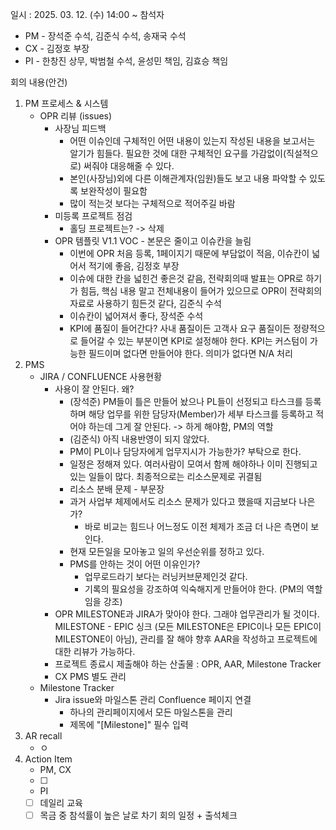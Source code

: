 일시 : 2025. 03. 12. (수) 14:00 ~ 
참석자
- PM - 장석준 수석, 김준식 수석, 송재국 수석
- CX - 김정호 부장
- PI - 한창진 상무, 박범철 수석, 윤성민 책임, 김효승 책임

회의 내용(안건)
1. PM 프로세스 & 시스템
	- OPR 리뷰 (issues)
		- 사장님 피드백
			- 어떤 이슈인데 구체적인 어떤 내용이 있는지 작성된 내용을 보고서는 알기가 힘들다. 필요한 것에 대한 구체적인 요구를 가감없이(직설적으로) 써줘야 대응해줄 수 있다. 
			- 본인(사장님)외에 다른 이해관계자(임원)들도 보고 내용 파악할 수 있도록 보완작성이 필요함
			- 많이 적는것 보다는 구체적으로 적어주길 바람
		- 미등록 프로젝트 점검
			- 홀딩 프로젝트는? -> 삭제
		- OPR 템플릿 V1.1 VOC - 본문은 줄이고 이슈칸을 늘림
			- 이번에 OPR 처음 등록, 1페이지기 때문에 부담없이 적음, 이슈칸이 넓어서 적기에 좋음, 김정호 부장
			- 이슈에 대한 칸을 넓힌건 좋은것 같음, 전략회의때 발표는 OPR로 하기가 힘듬, 핵심 내용 말고 전체내용이 들어가 있으므로 OPR이 전략회의자료로 사용하기 힘든것 같다, 김준식 수석
			- 이슈칸이 넓어져서 좋다, 장석준 수석
			- KPI에 품질이 들어간다? 사내 품질이든 고객사 요구 품질이든 정량적으로 들어갈 수 있는 부분이면 KPI로 설정해야 한다. KPI는 커스텀이 가능한 필드이며 없다면 만들어야 한다. 의미가 없다면 N/A 처리
2. PMS
	- JIRA / CONFLUENCE 사용현황
		- 사용이 잘 안된다. 왜?
			- (장석준) PM들이 틀은 만들어 놨으나 PL들이 선정되고 타스크를 등록하며 해당 업무를 위한 담당자(Member)가 세부 타스크를 등록하고 적어야 하는데 그게 잘 안된다. -> 하게 해야함, PM의 역할
			- (김준식) 아직 내용반영이 되지 않았다.
			- PM이 PL이나 담당자에게 업무지시가 가능한가? 부탁으로 한다.
			- 일정은 정해져 있다. 여러사람이 모여서 함께 해야하나 이미 진행되고 있는 일들이 많다. 최종적으로는 리소스문제로 귀결됨
			- 리소스 분배 문제 - 부문장
			- 과거 사업부 체제에서도 리소스 문제가 있다고 했을때 지금보다 나은가?
				- 바로 비교는 힘드나 어느정도 이전 체제가 조금 더 나은 측면이 보인다.
			- 현재 모든일을 모아놓고 일의 우선순위를 정하고 있다.
			- PMS를 안하는 것이 어떤 이유인가?
				- 업무로드라기 보다는 러닝커브문제인것 같다.
				- 기록의 필요성을 강조하여 익숙해지게 만들어야 한다. (PM의 역할임을 강조)
		- OPR MILESTONE과 JIRA가 맞아야 한다. 그래야 업무관리가 될 것이다. MILESTONE - EPIC 싱크 (모든 MILESTONE은 EPIC이나 모든 EPIC이 MILESTONE이 아님), 관리를 잘 해야 향후 AAR을 작성하고 프로젝트에 대한 리뷰가 가능하다.
		- 프로젝트 종료시 제출해야 하는 산출물 : OPR, AAR, Milestone Tracker
		- CX PMS 별도 관리
	- Milestone Tracker
		- Jira issue와 마일스톤 관리 Confluence 페이지 연결
			- 하나의 관리페이지에서 모든 마일스톤을 관리
			- 제목에 "[Milestone]" 필수 입력
3. AR recall
	- ㅇ
4. Action Item
	- PM, CX
	- [ ] 
	- PI
	- [ ] 데일리 교육
	- [ ] 목금 중 참석률이 높은 날로 차기 회의 일정 + 출석체크